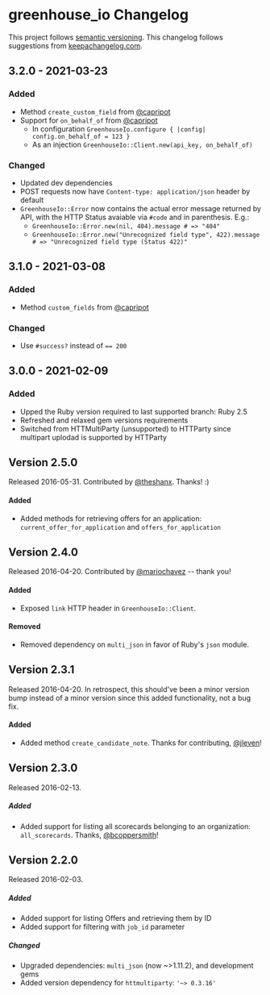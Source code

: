 # greenhouse_io Changelog
This project follows [semantic versioning](http://semver.org/).
This changelog follows suggestions from [keepachangelog.com](http://keepachangelog.com/).

## 3.2.0 - 2021-03-23

### Added
- Method `create_custom_field` from [@capripot](https://github.com/capripot)
- Support for `on_behalf_of` from [@capripot](https://github.com/capripot)
  - In configuration `GreenhouseIo.configure { |config| config.on_behalf_of = 123 }`
  - As an injection `GreenhouseIo::Client.new(api_key, on_behalf_of)`

### Changed
- Updated dev dependencies
- POST requests now have `Content-type: application/json` header by default
- `GreenhouseIo::Error` now contains the actual error message returned by API, with the HTTP Status avaiable via `#code` and in parenthesis. E.g.:
  - `GreenhouseIo::Error.new(nil, 404).message # => "404"`
  - `GreenhouseIo::Error.new("Unrecognized field type", 422).message # => "Unrecognized field type (Status 422)"`

## 3.1.0 - 2021-03-08

### Added
- Method `custom_fields` from [@capripot](https://github.com/capripot)

### Changed
- Use `#success?` instead of `== 200`

## 3.0.0 - 2021-02-09

### Added
- Upped the Ruby version required to last supported branch: Ruby 2.5
- Refreshed and relaxed gem versions requirements
- Switched from HTTMultiParty (unsupported) to HTTParty since multipart uplodad is supported by HTTParty

## Version 2.5.0
Released 2016-05-31.  Contributed by [@theshanx](https://github.com/theshanx).  Thanks!  :)

#### Added
- Added methods for retrieving offers for an application: `current_offer_for_application` and `offers_for_application`

## Version 2.4.0
Released 2016-04-20.  Contributed by [@mariochavez](https://github.com/mariochavez) -- thank you!

#### Added
- Exposed `link` HTTP header in `GreenhouseIo::Client`.

#### Removed
- Removed dependency on `multi_json` in favor of Ruby's `json` module.

## Version 2.3.1
Released 2016-04-20.  In retrospect, this should've been a minor version bump instead of a minor version since this added functionality, not a bug fix.

#### Added
- Added method `create_candidate_note`.  Thanks for contributing, [@jleven](https://github.com/jleven)!

## Version 2.3.0
Released 2016-02-13.

##### Added
- Added support for listing all scorecards belonging to an organization: `all_scorecards`.  Thanks, [@bcoppersmith](https://github.com/bcoppersmith)!

## Version 2.2.0
Released 2016-02-03.

##### Added
- Added support for listing Offers and retrieving them by ID
- Added support for filtering with `job_id` parameter

##### Changed
- Upgraded dependencies: `multi_json` (now ~>1.11.2), and development gems
- Added version dependency for `httmultiparty`: ``'~> 0.3.16'``
